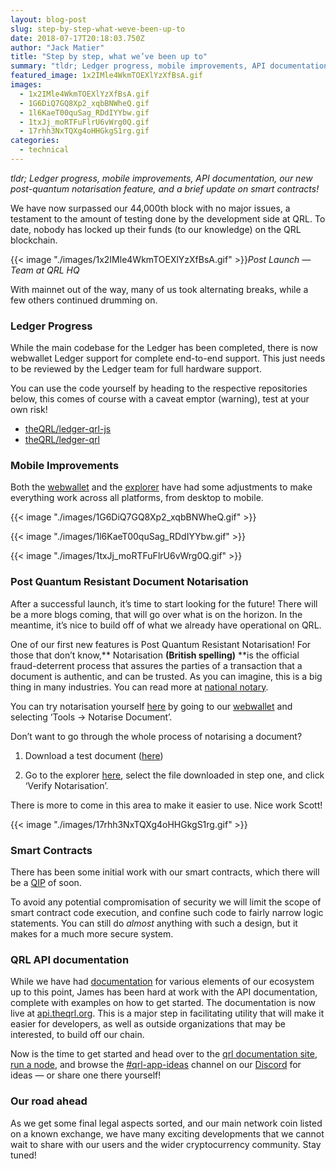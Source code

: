 ```yaml
---
layout: blog-post
slug: step-by-step-what-weve-been-up-to
date: 2018-07-17T20:18:03.750Z
author: "Jack Matier"
title: "Step by step, what we’ve been up to"
summary: "tldr; Ledger progress, mobile improvements, API documentation, our new post-quantum notarisation feature, and a brief update on smart contracts!"
featured_image: 1x2IMle4WkmTOEXlYzXfBsA.gif
images:
  - 1x2IMle4WkmTOEXlYzXfBsA.gif
  - 1G6DiQ7GQ8Xp2_xqbBNWheQ.gif
  - 1l6KaeT00quSag_RDdIYYbw.gif
  - 1txJj_moRTFuFlrU6vWrg0Q.gif
  - 17rhh3NxTQXg4oHHGkgS1rg.gif
categories:
  - technical
---
```


*tldr; Ledger progress, mobile improvements, API documentation, our new post-quantum notarisation feature, and a brief update on smart contracts!*

We have now surpassed our 44,000th block with no major issues, a testament to the amount of testing done by the development side at QRL. To date, nobody has locked up their funds (to our knowledge) on the QRL blockchain.

{{< image "./images/1x2IMle4WkmTOEXlYzXfBsA.gif" >}}*Post Launch — Team at QRL HQ*

With mainnet out of the way, many of us took alternating breaks, while a few others continued drumming on.

### Ledger Progress

While the main codebase for the Ledger has been completed, there is now webwallet Ledger support for complete end-to-end support. This just needs to be reviewed by the Ledger team for full hardware support.

You can use the code yourself by heading to the respective repositories below, this comes of course with a caveat emptor (warning), test at your own risk!

- [theQRL/ledger-qrl-js](https://github.com/theQRL/ledger-qrl-js)
- [theQRL/ledger-qrl](https://github.com/theQRL/ledger-qrl)

### Mobile Improvements

Both the [webwallet](https://wallet.theqrl.org) and the [explorer](https://explorer.theqrl.org/) have had some adjustments to make everything work across all platforms, from desktop to mobile.

{{< image "./images/1G6DiQ7GQ8Xp2_xqbBNWheQ.gif" >}}

{{< image "./images/1l6KaeT00quSag_RDdIYYbw.gif" >}}

{{< image "./images/1txJj_moRTFuFlrU6vWrg0Q.gif" >}}

### Post Quantum Resistant Document Notarisation

After a successful launch, it’s time to start looking for the future! There will be a more blogs coming, that will go over what is on the horizon. In the meantime, it’s nice to build off of what we already have operational on QRL.

One of our first new features is Post Quantum Resistant Notarisation! For those that don’t know,** Notarisation **(British spelling)** **is the official fraud-deterrent process that assures the parties of a transaction that a document is authentic, and can be trusted. As you can imagine, this is a big thing in many industries. You can read more at [national notary](https://www.nationalnotary.org/knowledge-center/about-notaries/what-is-notarization).

You can try notarisation yourself [here](https://wallet.theqrl.org) by going to our [webwallet](https://wallet.theqrl.org) and selecting ‘Tools -&gt; Notarise Document’.

Don’t want to go through the whole process of notarising a document?

1. Download a test document ([here](https://cryptome.org/2016/01/CNSA-Suite-and-Quantum-Computing-FAQ.pdf))

1. Go to the explorer [here](https://explorer.theqrl.org/tx/9f2b01c3ed74cdeb7d5bffa4ed1b42bae4c2dfd91d15c94aef8f5589f11f711b), select the file downloaded in step one, and click ‘Verify Notarisation’.

There is more to come in this area to make it easier to use. Nice work Scott!

{{< image "./images/17rhh3NxTQXg4oHHGkgS1rg.gif" >}}

### Smart Contracts

There has been some initial work with our smart contracts, which there will be a [QIP](https://github.com/theQRL/QIPS/) of soon.

To avoid any potential compromisation of security we will limit the scope of smart contract code execution, and confine such code to fairly narrow logic statements. You can still do *almost* anything with such a design, but it makes for a much more secure system.

### QRL API documentation

While we have had [documentation](https://docs.theqrl.org/) for various elements of our ecosystem up to this point, James has been hard at work with the API documentation, complete with examples on how to get started. The documentation is now live at [api.theqrl.org](https://api.theqrl.org). This is a major step in facilitating utility that will make it easier for developers, as well as outside organizations that may be interested, to build off our chain.

Now is the time to get started and head over to the [qrl documentation site](https://docs.theqrl.org/), [run a node](https://docs.theqrl.org/node/QRLnode/), and browse the [#qrl-app-ideas](https://discord.gg/KAg5fAm) channel on our [Discord](https://discord.gg/KAg5fAm) for ideas — or share one there yourself!

### Our road ahead

As we get some final legal aspects sorted, and our main network coin listed on a known exchange, we have many exciting developments that we cannot wait to share with our users and the wider cryptocurrency community. Stay tuned!